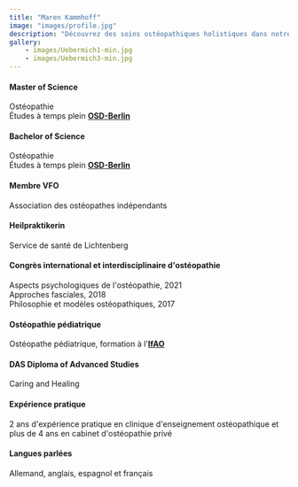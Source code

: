 ```yaml
---
title: "Maren Kammhoff"
image: "images/profile.jpg"
description: "Découvrez des soins ostéopathiques holistiques dans notre cabinet à Berlin. Spécialisés dans les douleurs chroniques, les blessures aiguës et le bien-être général, nous offrons des traitements personnalisés dans un environnement accueillant. Visitez-nous pour des services d'ostéopathie experts adaptés à vos besoins."
gallery: 
    - images/Uebermich1-min.jpg
    - images/Uebermich3-min.jpg
---
```

  
   
#### Master of Science
Ostéopathie <br> 
Études à temps plein **[OSD-Berlin](https://www.osteopathie-schule.de/ "Studium an der OSD")**  
  
#### Bachelor of Science  
Ostéopathie <br>
Études à temps plein **[OSD-Berlin](https://www.osteopathie-schule.de/ "Studium an der OSD")**  
  
#### Membre VFO
Association des ostéopathes indépendants
  
#### Heilpraktikerin
Service de santé de Lichtenberg  
  
#### Congrès international et interdisciplinaire d'ostéopathie 
Aspects psychologiques de l'ostéopathie, 2021<br>
Approches fasciales, 2018  
Philosophie et modèles ostéopathiques, 2017  

#### Ostéopathie pédiatrique <br>
Ostéopathe pédiatrique, formation à l'**[IfAO](https://www.ifaop.com/postgraduatkurse/kursuebersicht/ "kinderosteopathische Ausbildung")** <br>

#### DAS Diploma of Advanced Studies <br>
Caring and Healing

#### Expérience pratique <br>
2 ans d'expérience pratique en clinique d'enseignement ostéopathique et plus de 4 ans en cabinet d'ostéopathie privé

#### Langues parlées <br>
Allemand, anglais, espagnol et français